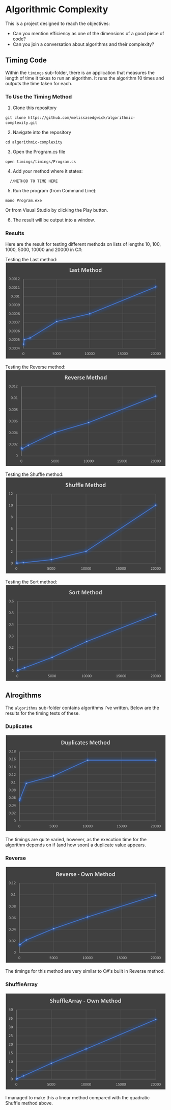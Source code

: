 # Algorithmic Complexity

This is a project designed to reach the objectives:
* Can you mention efficiency as one of the dimensions of a good piece of code?
* Can you join a conversation about algorithms and their complexity?

## Timing Code

Within the `timings` sub-folder, there is an application that measures the length of time it takes to run an algorithm. It runs the algorithm 10 times and outputs the time taken for each.

### To Use the Timing Method
1. Clone this repository
```
git clone https://github.com/melissasedgwick/algorithmic-complexity.git
```
2. Navigate into the repository
```
cd algorithmic-complexity
```
3. Open the Program.cs file
```
open timings/timings/Program.cs
```
4. Add your method where it states:
```
  //METHOD TO TIME HERE
```
5. Run the program (from Command Line):
```
mono Program.exe
```
Or from Visual Studio by clicking the Play button.

6. The result will be output into a window.

### Results

Here are the result for testing different methods on lists of lengths 10, 100, 1000, 5000, 10000 and 20000 in C#:

Testing the Last method:
![Last](images/Last.png)

Testing the Reverse method:
![Reverse](images/Reverse.png)

Testing the Shuffle method:
![Shuffle](images/Shuffle.png)

Testing the Sort method:
![Sort](images/Sort.png)

## Alrogithms

The `algorithms` sub-folder contains algorithms I've written. Below are the results for the timing tests of these.

### Duplicates

![Duplicates](images/Duplicates.png)

The timings are quite varied, however, as the execution time for the algorithm depends on if (and how soon) a duplicate value appears.

### Reverse

![Reverse-Own](images/Reverse-own.png)

The timings for this method are very similar to C#'s built in Reverse method.

### ShuffleArray

![ShuffleArray-Own](images/ShuffleArray.png)

I managed to make this a linear method compared with the quadratic Shuffle method above.
